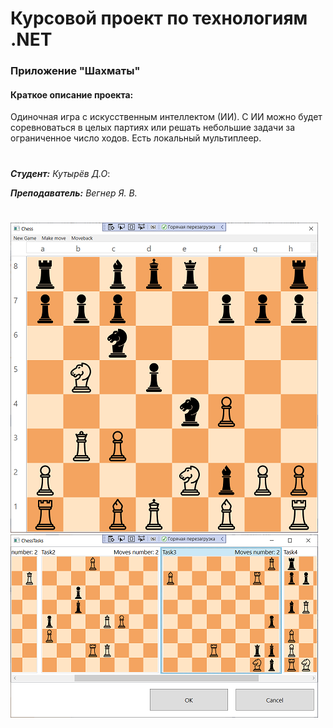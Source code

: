 # Курсовой проект по технологиям .NET

### Приложение "Шахматы"

#### Краткое описание проекта:

Одиночная игра c искусственным интеллектом (ИИ).
С ИИ можно будет соревноваться в целых партиях или решать небольшие задачи за ограниченное число ходов.
Есть локальный мультиплеер.

#
___Студент:__ Кутырёв Д.О_:

___Преподаватель:__ Вегнер Я. В._

#

![Игровое поле](screenshots/chess1.png)
![Задачи](screenshots/chess2.png)
